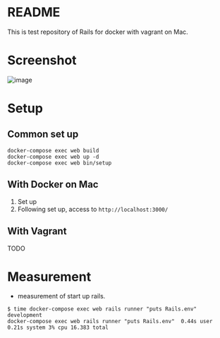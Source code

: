 # README

This is test repository of Rails for docker with vagrant on Mac.

# Screenshot

![image](https://user-images.githubusercontent.com/17272426/82747079-d75a5000-9dd0-11ea-904c-0532e11d84cd.png)
# Setup

## Common set up

```
docker-compose exec web build
docker-compose exec web up -d
docker-compose exec web bin/setup 
```

## With Docker on Mac
1. Set up
2. Following set up, access to `http://localhost:3000/`

## With Vagrant
TODO

# Measurement

* measurement of start up rails.

```SHELL
$ time docker-compose exec web rails runner "puts Rails.env"
development
docker-compose exec web rails runner "puts Rails.env"  0.44s user 0.21s system 3% cpu 16.383 total
```
